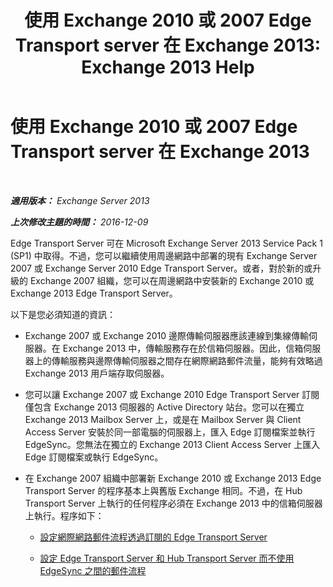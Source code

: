 ﻿---
title: '使用 Exchange 2010 或 2007 Edge Transport server 在 Exchange 2013: Exchange 2013 Help'
TOCTitle: 使用 Exchange 2010 或 2007 Edge Transport server 在 Exchange 2013
ms:assetid: ce99b4bd-868c-4767-9009-e22c17ac0ac7
ms:mtpsurl: https://technet.microsoft.com/zh-tw/library/JJ150569(v=EXCHG.150)
ms:contentKeyID: 50474296
ms.date: 05/21/2018
mtps_version: v=EXCHG.150
ms.translationtype: MT
---

# 使用 Exchange 2010 或 2007 Edge Transport server 在 Exchange 2013

 

_**適用版本：** Exchange Server 2013_

_**上次修改主題的時間：** 2016-12-09_

Edge Transport Server 可在 Microsoft Exchange Server 2013 Service Pack 1 (SP1) 中取得。不過，您可以繼續使用周邊網路中部署的現有 Exchange Server 2007 或 Exchange Server 2010 Edge Transport Server。或者，對於新的或升級的 Exchange 2007 組織，您可以在周邊網路中安裝新的 Exchange 2010 或 Exchange 2013 Edge Transport Server。

以下是您必須知道的資訊：

  - Exchange 2007 或 Exchange 2010 邊際傳輸伺服器應該連線到集線傳輸伺服器。在 Exchange 2013 中，傳輸服務存在於信箱伺服器。因此，信箱伺服器上的傳輸服務與邊際傳輸伺服器之間存在網際網路郵件流量，能夠有效略過 Exchange 2013 用戶端存取伺服器。

  - 您可以讓 Exchange 2007 或 Exchange 2010 Edge Transport Server 訂閱僅包含 Exchange 2013 伺服器的 Active Directory 站台。您可以在獨立 Exchange 2013 Mailbox Server 上，或是在 Mailbox Server 與 Client Access Server 安裝於同一部電腦的伺服器上，匯入 Edge 訂閱檔案並執行 EdgeSync。您無法在獨立的 Exchange 2013 Client Access Server 上匯入 Edge 訂閱檔案或執行 EdgeSync。

  - 在 Exchange 2007 組織中部署新 Exchange 2010 或 Exchange 2013 Edge Transport Server 的程序基本上與舊版 Exchange 相同。不過，在 Hub Transport Server 上執行的任何程序必須在 Exchange 2013 中的信箱伺服器上執行。程序如下：
    
      - [設定網際網路郵件流程透過訂閱的 Edge Transport Server](https://go.microsoft.com/fwlink/p/?linkid=275859)
    
      - [設定 Edge Transport Server 和 Hub Transport Server 而不使用 EdgeSync 之間的郵件流程](https://go.microsoft.com/fwlink/p/?linkid=276661)


